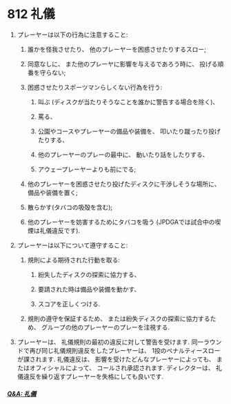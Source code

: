 # 812 礼儀

1. プレーヤーは以下の行為に注意すること:

    1. 誰かを怪我させたり、
    他のプレーヤーを困惑させたりするスロー;

    1. 同意なしに、
    また他のプレーヤに影響を与えるであろう時に、
    投げる順番を守らない;

    1. 困惑させたりスポーツマンらしくない行為を行う:

        1. 叫ぶ
        (ディスクが当たりそうなことを誰かに警告する場合を除く)、

        1. 罵る、

        1. 公園やコースやプレーヤーの備品や装備を、
        叩いたり蹴ったり投げたりする、

        1. 他のプレーヤーのプレーの最中に、
        動いたり話をしたりする、

        1. アウェープレーヤーよりも前にでる;

    1. 他のプレーヤーを困惑させたり投げたディスクに干渉しそうな場所に、
    備品や装備を置く;

    1. 散らかす(タバコの吸殻を含む);

    1. 他のプレーヤーを妨害するためにタバコを吸う
    (JPDGAでは試合中の喫煙は礼儀違反です).

1. プレーヤーは以下について遵守すること:

    1. 規則による期待された行動を取る:

        1. 紛失したディスクの探索に協力する、

        1. 要請された時は備品や装備を動かす、

        1. スコアを正しくつける.

    1. 規則の遵守を保証するため、
    または紛失ディスクの探索に協力するため、
    グループの他のプレーヤーのプレーを注視する.

1. プレーヤーは、
礼儀規則の最初の違反に対して警告を受けます.
同一ラウンドで再び同じ礼儀規則違反をしたプレーヤーは、
1投のペナルティースローが課されます.
礼儀違反は、
影響を受けたどんなプレーヤーによっても、
またはオフィシャルによって、
コールされ承認されます.
ディレクターは、
礼儀違反を繰り返すプレーヤーを失格にしても良いです.

##### [Q&A: 礼儀](qa-cou)
